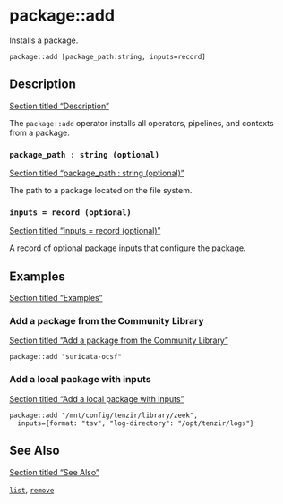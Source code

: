 # package::add

Installs a package.

```tql
package::add [package_path:string, inputs=record]
```

## Description

[Section titled “Description”](#description)

The `package::add` operator installs all operators, pipelines, and contexts from a package.

### `package_path : string (optional)`

[Section titled “package\_path : string (optional)”](#package_path--string-optional)

The path to a package located on the file system.

### `inputs = record (optional)`

[Section titled “inputs = record (optional)”](#inputs--record-optional)

A record of optional package inputs that configure the package.

## Examples

[Section titled “Examples”](#examples)

### Add a package from the Community Library

[Section titled “Add a package from the Community Library”](#add-a-package-from-the-community-library)

```tql
package::add "suricata-ocsf"
```

### Add a local package with inputs

[Section titled “Add a local package with inputs”](#add-a-local-package-with-inputs)

```tql
package::add "/mnt/config/tenzir/library/zeek",
  inputs={format: "tsv", "log-directory": "/opt/tenzir/logs"}
```

## See Also

[Section titled “See Also”](#see-also)

[`list`](/reference/operators/package/list), [`remove`](/reference/operators/package/remove)
